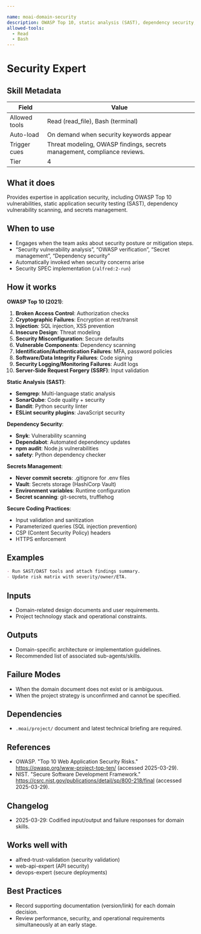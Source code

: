 ```yaml
---

name: moai-domain-security
description: OWASP Top 10, static analysis (SAST), dependency security, and secrets management. Use when working on security and compliance reviews scenarios.
allowed-tools:
  - Read
  - Bash
---
```


# Security Expert

## Skill Metadata
| Field | Value |
| ----- | ----- |
| Allowed tools | Read (read_file), Bash (terminal) |
| Auto-load | On demand when security keywords appear |
| Trigger cues | Threat modeling, OWASP findings, secrets management, compliance reviews. |
| Tier | 4 |

## What it does

Provides expertise in application security, including OWASP Top 10 vulnerabilities, static application security testing (SAST), dependency vulnerability scanning, and secrets management.

## When to use

- Engages when the team asks about security posture or mitigation steps.
- “Security vulnerability analysis”, “OWASP verification”, “Secret management”, “Dependency security”
- Automatically invoked when security concerns arise
- Security SPEC implementation (`/alfred:2-run`)

## How it works

**OWASP Top 10 (2021)**:
1. **Broken Access Control**: Authorization checks
2. **Cryptographic Failures**: Encryption at rest/transit
3. **Injection**: SQL injection, XSS prevention
4. **Insecure Design**: Threat modeling
5. **Security Misconfiguration**: Secure defaults
6. **Vulnerable Components**: Dependency scanning
7. **Identification/Authentication Failures**: MFA, password policies
8. **Software/Data Integrity Failures**: Code signing
9. **Security Logging/Monitoring Failures**: Audit logs
10. **Server-Side Request Forgery (SSRF)**: Input validation

**Static Analysis (SAST)**:
- **Semgrep**: Multi-language static analysis
- **SonarQube**: Code quality + security
- **Bandit**: Python security linter
- **ESLint security plugins**: JavaScript security

**Dependency Security**:
- **Snyk**: Vulnerability scanning
- **Dependabot**: Automated dependency updates
- **npm audit**: Node.js vulnerabilities
- **safety**: Python dependency checker

**Secrets Management**:
- **Never commit secrets**: .gitignore for .env files
- **Vault**: Secrets storage (HashiCorp Vault)
- **Environment variables**: Runtime configuration
- **Secret scanning**: git-secrets, trufflehog

**Secure Coding Practices**:
- Input validation and sanitization
- Parameterized queries (SQL injection prevention)
- CSP (Content Security Policy) headers
- HTTPS enforcement

## Examples
```markdown
- Run SAST/DAST tools and attach findings summary.
- Update risk matrix with severity/owner/ETA.
```

## Inputs
- Domain-related design documents and user requirements.
- Project technology stack and operational constraints.

## Outputs
- Domain-specific architecture or implementation guidelines.
- Recommended list of associated sub-agents/skills.

## Failure Modes
- When the domain document does not exist or is ambiguous.
- When the project strategy is unconfirmed and cannot be specified.

## Dependencies
- `.moai/project/` document and latest technical briefing are required.

## References
- OWASP. "Top 10 Web Application Security Risks." https://owasp.org/www-project-top-ten/ (accessed 2025-03-29).
- NIST. "Secure Software Development Framework." https://csrc.nist.gov/publications/detail/sp/800-218/final (accessed 2025-03-29).

## Changelog
- 2025-03-29: Codified input/output and failure responses for domain skills.

## Works well with

- alfred-trust-validation (security validation)
- web-api-expert (API security)
- devops-expert (secure deployments)

## Best Practices
- Record supporting documentation (version/link) for each domain decision.
- Review performance, security, and operational requirements simultaneously at an early stage.
